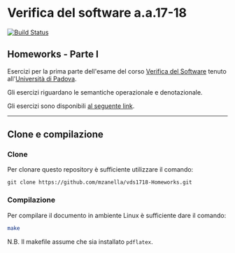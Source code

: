 # Verifica del software a.a.17-18

[![Build Status](https://travis-ci.org/mzanella/vds1718.svg?branch=master)](https://travis-ci.org/mzanella/vds1718)

## Homeworks - Parte I

Esercizi per la prima parte dell'esame del corso [Verifica del Software](http://informatica.math.unipd.it/laureamagistrale/verificadelsoftware.html) tenuto all'[Università di Padova](https://www.unipd.it/). 

Gli esercizi riguardano le semantiche operazionale e denotazionale. 

Gli esercizi sono disponibili [al seguente link](https://github.com/mzanella/vds1718-Homeworks/releases/download/v0.0.1/vds.pdf).

---

## Clone e compilazione

### Clone

Per clonare questo repository è sufficiente utilizzare il comando:
```ssh
git clone https://github.com/mzanella/vds1718-Homeworks.git
```

### Compilazione

Per compilare il documento in ambiente Linux è sufficiente dare il comando:
```sh
make
```
N.B. Il makefile assume che sia installato `pdflatex`.

